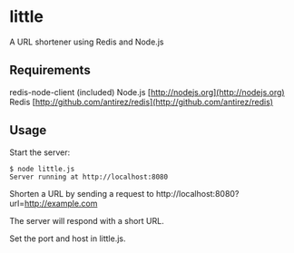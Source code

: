 # little

A URL shortener using Redis and Node.js

## Requirements

redis-node-client (included)
Node.js [http://nodejs.org](http://nodejs.org)
Redis [http://github.com/antirez/redis](http://github.com/antirez/redis)

## Usage

Start the server:

    $ node little.js
    Server running at http://localhost:8080

Shorten a URL by sending a request to http://localhost:8080?url=http://example.com

The server will respond with a short URL.

Set the port and host in little.js.
